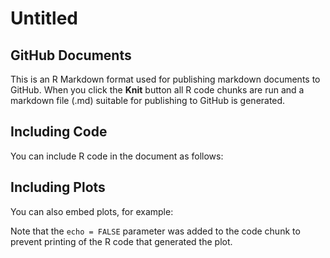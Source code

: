 Untitled
================

GitHub Documents
----------------

This is an R Markdown format used for publishing markdown documents to GitHub. When you click the **Knit** button all R code chunks are run and a markdown file (.md) suitable for publishing to GitHub is generated.

Including Code
--------------

You can include R code in the document as follows:

Including Plots
---------------

You can also embed plots, for example:

Note that the `echo = FALSE` parameter was added to the code chunk to prevent printing of the R code that generated the plot.
